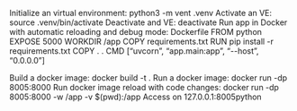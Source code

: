 Initialize an virtual environment: python3 -m vent .venv
Activate an VE: source .venv/bin/activate
Deactivate and VE: deactivate
Run app in Docker with automatic reloading and debug mode: 
Dockerfile
    FROM python
    EXPOSE 5000
    WORKDIR /app
    COPY requirements.txt
    RUN pip install -r requirements.txt
    COPY . .
    CMD [“uvcorn”, “app.main:app”, “--host”, “0.0.0.0”]

Build a docker image: docker build -t <app name> .
Run a docker image: docker run -dp 8005:8000 <app name>
Run docker image reload with code changes:  docker run -dp 8005:8000 -w /app -v $(pwd):/app <app name>
Access on 127.0.0.1:8005python